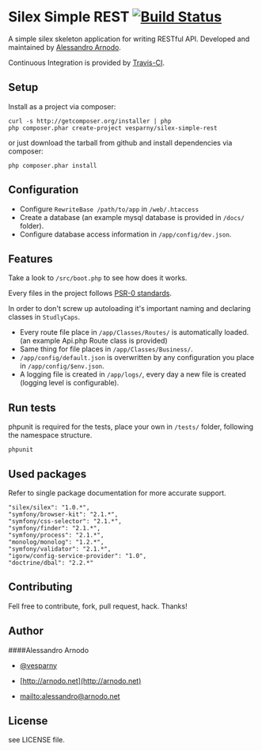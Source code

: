 # Silex Simple REST [![Build Status](https://secure.travis-ci.org/vesparny/silex-simple-rest.png)](http://travis-ci.org/vesparny/silex-simple-rest)

A simple silex skeleton application for writing RESTful API. Developed and maintained by [Alessandro Arnodo](http://www..arnodo.net).

Continuous Integration is provided by [Travis-CI](http://travis-ci.org/).

## Setup

Install as a project via composer:

    curl -s http://getcomposer.org/installer | php
    php composer.phar create-project vesparny/silex-simple-rest
    
or just download the tarball from github and install dependencies via composer:

    php composer.phar install

## Configuration

- Configure `RewriteBase /path/to/app` in `/web/.htaccess`
- Create a database (an example mysql database is provided in `/docs/` folder).
- Configure database access information in `/app/config/dev.json`.

## Features

Take a look to `/src/boot.php` to see how does it works.

Every files in the project follows [PSR-0 standards](https://github.com/php-fig/fig-standards/blob/master/accepted/PSR-0.md).

In order to don't screw up autoloading it's important naming and declaring classes in `StudlyCaps`.

- Every route file place in `/app/Classes/Routes/` is automatically loaded. (an example Api.php Route class is provided)
- Same thing for file places in `/app/Classes/Business/`.
- `/app/config/default.json` is overwritten by any configuration you place in `/app/config/$env.json`.
- A logging file is created in `/app/logs/`, every day a new file is created (logging level is configurable).

## Run tests

phpunit is required for the tests, place your own in `/tests/` folder, following the namespace structure.

	phpunit

## Used packages

Refer to single package documentation for more accurate support.

	"silex/silex": "1.0.*",
    "symfony/browser-kit": "2.1.*",
    "symfony/css-selector": "2.1.*",
    "symfony/finder": "2.1.*",
    "symfony/process": "2.1.*",
    "monolog/monolog": "1.2.*",
    "symfony/validator": "2.1.*",
    "igorw/config-service-provider": "1.0",
	"doctrine/dbal": "2.2.*"

## Contributing

Fell free to contribute, fork, pull request, hack. Thanks!

## Author

####Alessandro Arnodo

+	[@vesparny](https://twitter.com/vesparny)

+	[http://arnodo.net](http://arnodo.net)

+	<mailto:alessandro@arnodo.net>

## License

see LICENSE file.